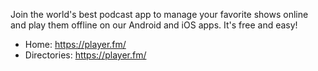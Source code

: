 Join the world's best podcast app to manage your favorite shows online and play them offline on our Android and iOS apps. It's free and easy!

* Home: https://player.fm/
* Directories: https://player.fm/
